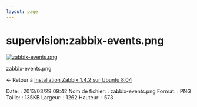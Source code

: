 ```yaml
---
layout: page
---
```


supervision:zabbix-events.png
=============================

[![zabbix-events.png](..//assets/media/supervision/zabbix-events.png@cache=&w=900&h=408 "zabbix-events.png")](..//assets/media/supervision/zabbix-events.png@cache= "Afficher le fichier original")

zabbix-events.png

← Retour à [Installation Zabbix 1.4.2 sur Ubuntu
8.04](../../zabbix/zabbix-ubuntu-install-old.html "zabbix:zabbix-ubuntu-install-old")

Date:
:   2013/03/29 09:42
Nom de fichier:
:   zabbix-events.png
Format:
:   PNG
Taille:
:   135KB
Largeur:
:   1262
Hauteur:
:   573

